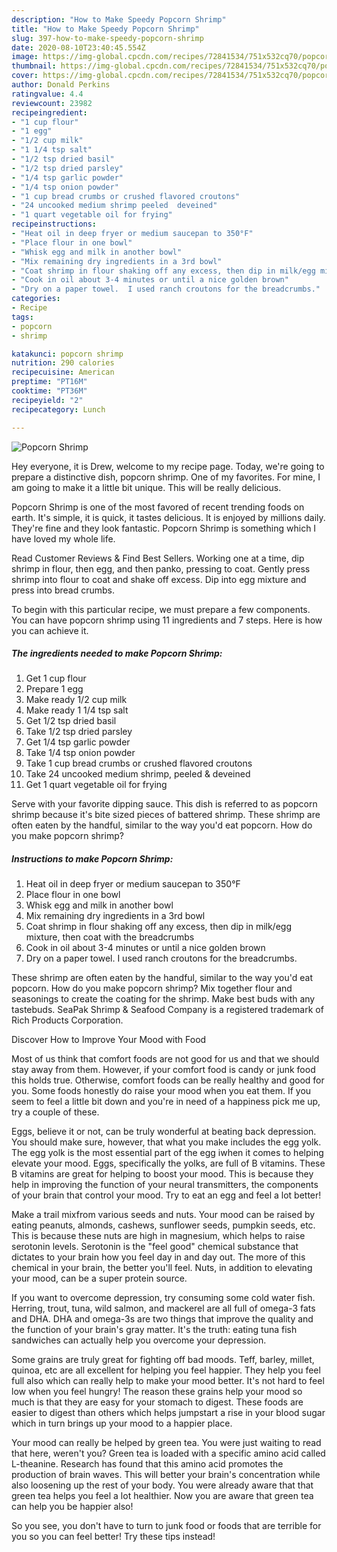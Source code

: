 ```yaml
---
description: "How to Make Speedy Popcorn Shrimp"
title: "How to Make Speedy Popcorn Shrimp"
slug: 397-how-to-make-speedy-popcorn-shrimp
date: 2020-08-10T23:40:45.554Z
image: https://img-global.cpcdn.com/recipes/72841534/751x532cq70/popcorn-shrimp-recipe-main-photo.jpg
thumbnail: https://img-global.cpcdn.com/recipes/72841534/751x532cq70/popcorn-shrimp-recipe-main-photo.jpg
cover: https://img-global.cpcdn.com/recipes/72841534/751x532cq70/popcorn-shrimp-recipe-main-photo.jpg
author: Donald Perkins
ratingvalue: 4.4
reviewcount: 23982
recipeingredient:
- "1 cup flour"
- "1 egg"
- "1/2 cup milk"
- "1 1/4 tsp salt"
- "1/2 tsp dried basil"
- "1/2 tsp dried parsley"
- "1/4 tsp garlic powder"
- "1/4 tsp onion powder"
- "1 cup bread crumbs or crushed flavored croutons"
- "24 uncooked medium shrimp peeled  deveined"
- "1 quart vegetable oil for frying"
recipeinstructions:
- "Heat oil in deep fryer or medium saucepan to 350°F"
- "Place flour in one bowl"
- "Whisk egg and milk in another bowl"
- "Mix remaining dry ingredients in a 3rd bowl"
- "Coat shrimp in flour shaking off any excess, then dip in milk/egg mixture, then coat with the breadcrumbs"
- "Cook in oil about 3-4 minutes or until a nice golden brown"
- "Dry on a paper towel.  I used ranch croutons for the breadcrumbs."
categories:
- Recipe
tags:
- popcorn
- shrimp

katakunci: popcorn shrimp 
nutrition: 290 calories
recipecuisine: American
preptime: "PT16M"
cooktime: "PT36M"
recipeyield: "2"
recipecategory: Lunch

---
```



![Popcorn Shrimp](https://img-global.cpcdn.com/recipes/72841534/751x532cq70/popcorn-shrimp-recipe-main-photo.jpg)

Hey everyone, it is Drew, welcome to my recipe page. Today, we're going to prepare a distinctive dish, popcorn shrimp. One of my favorites. For mine, I am going to make it a little bit unique. This will be really delicious.

Popcorn Shrimp is one of the most favored of recent trending foods on earth. It's simple, it is quick, it tastes delicious. It is enjoyed by millions daily. They're fine and they look fantastic. Popcorn Shrimp is something which I have loved my whole life.

Read Customer Reviews &amp; Find Best Sellers. Working one at a time, dip shrimp in flour, then egg, and then panko, pressing to coat. Gently press shrimp into flour to coat and shake off excess. Dip into egg mixture and press into bread crumbs.


To begin with this particular recipe, we must prepare a few components. You can have popcorn shrimp using 11 ingredients and 7 steps. Here is how you can achieve it.

<!--inarticleads1-->

##### The ingredients needed to make Popcorn Shrimp:

1. Get 1 cup flour
1. Prepare 1 egg
1. Make ready 1/2 cup milk
1. Make ready 1 1/4 tsp salt
1. Get 1/2 tsp dried basil
1. Take 1/2 tsp dried parsley
1. Get 1/4 tsp garlic powder
1. Take 1/4 tsp onion powder
1. Take 1 cup bread crumbs or crushed flavored croutons
1. Take 24 uncooked medium shrimp, peeled &amp; deveined
1. Get 1 quart vegetable oil for frying


Serve with your favorite dipping sauce. This dish is referred to as popcorn shrimp because it&#39;s bite sized pieces of battered shrimp. These shrimp are often eaten by the handful, similar to the way you&#39;d eat popcorn. How do you make popcorn shrimp? 

<!--inarticleads2-->

##### Instructions to make Popcorn Shrimp:

1. Heat oil in deep fryer or medium saucepan to 350°F
1. Place flour in one bowl
1. Whisk egg and milk in another bowl
1. Mix remaining dry ingredients in a 3rd bowl
1. Coat shrimp in flour shaking off any excess, then dip in milk/egg mixture, then coat with the breadcrumbs
1. Cook in oil about 3-4 minutes or until a nice golden brown
1. Dry on a paper towel.  I used ranch croutons for the breadcrumbs.


These shrimp are often eaten by the handful, similar to the way you&#39;d eat popcorn. How do you make popcorn shrimp? Mix together flour and seasonings to create the coating for the shrimp. Make best buds with any tastebuds. SeaPak Shrimp &amp; Seafood Company is a registered trademark of Rich Products Corporation. 

Discover How to Improve Your Mood with Food


Most of us think that comfort foods are not good for us and that we should stay away from them. However, if your comfort food is candy or junk food this holds true. Otherwise, comfort foods can be really healthy and good for you. Some foods honestly do raise your mood when you eat them. If you seem to feel a little bit down and you're in need of a happiness pick me up, try a couple of these.

Eggs, believe it or not, can be truly wonderful at beating back depression. You should make sure, however, that what you make includes the egg yolk. The egg yolk is the most essential part of the egg iwhen it comes to helping elevate your mood. Eggs, specifically the yolks, are full of B vitamins. These B vitamins are great for helping to boost your mood. This is because they help in improving the function of your neural transmitters, the components of your brain that control your mood. Try to eat an egg and feel a lot better!

Make a trail mixfrom various seeds and nuts. Your mood can be raised by eating peanuts, almonds, cashews, sunflower seeds, pumpkin seeds, etc. This is because these nuts are high in magnesium, which helps to raise serotonin levels. Serotonin is the "feel good" chemical substance that dictates to your brain how you feel day in and day out. The more of this chemical in your brain, the better you'll feel. Nuts, in addition to elevating your mood, can be a super protein source.

If you want to overcome depression, try consuming some cold water fish. Herring, trout, tuna, wild salmon, and mackerel are all full of omega-3 fats and DHA. DHA and omega-3s are two things that improve the quality and the function of your brain's gray matter. It's the truth: eating tuna fish sandwiches can actually help you overcome your depression. 

Some grains are truly great for fighting off bad moods. Teff, barley, millet, quinoa, etc are all excellent for helping you feel happier. They help you feel full also which can really help to make your mood better. It's not hard to feel low when you feel hungry! The reason these grains help your mood so much is that they are easy for your stomach to digest. These foods are easier to digest than others which helps jumpstart a rise in your blood sugar which in turn brings up your mood to a happier place.

Your mood can really be helped by green tea. You were just waiting to read that here, weren't you? Green tea is loaded with a specific amino acid called L-theanine. Research has found that this amino acid promotes the production of brain waves. This will better your brain's concentration while also loosening up the rest of your body. You were already aware that that green tea helps you feel a lot healthier. Now you are aware that green tea can help you be happier also!

So you see, you don't have to turn to junk food or foods that are terrible for you so you can feel better! Try  these tips  instead!

